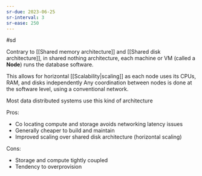 ```yaml
---
sr-due: 2023-06-25
sr-interval: 3
sr-ease: 250
---
```


#sd

Contrary to [[Shared memory architecture]] and [[Shared disk architecture]], in shared nothing architecture, each machine or VM (called a **Node**) runs the database software.

This allows for horizontal [[Scalability|scaling]] as each node uses its CPUs, RAM, and disks independently Any coordination between nodes is done at the software level, using a conventional network.

Most data distributed systems use this kind of architecture

Pros:

- Co locating compute and storage avoids networking latency issues
- Generally cheaper to build and maintain
- Improved scaling over shared disk architecture (horizontal scaling)

Cons:

- Storage and compute tightly coupled
- Tendency to overprovision
